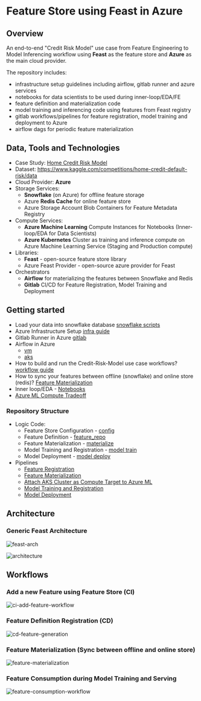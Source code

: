 # Feature Store using Feast in Azure

## Overview

An end-to-end "Credit Risk Model" use case from Feature Engineering to Model Inferencing workflow using **Feast** as the feature store and **Azure** as the main cloud provider.

The repository includes:
 - infrastructure setup guidelines including airflow, gitlab runner and azure services
 - notebooks for data scientists to be used during inner-loop/EDA/FE
 - feature definition and materialization code
 - model training and inferencing code using features from Feast registry
 - gitlab workflows/pipelines for feature registration, model training and deployment to Azure
 - airflow dags for periodic feature materialization


## Data, Tools and Technologies
- Case Study: [Home Credit Risk Model](https://www.kaggle.com/c/home-credit-default-risk)
- Dataset: https://www.kaggle.com/competitions/home-credit-default-risk/data
- Cloud Provider: **Azure**
- Storage Services:
    - **Snowflake** (on Azure) for offline feature storage
    - Azure **Redis Cache** for online feature store
    - Azure Storage Account Blob Containers for Feature Metadata Registry
- Compute Services:
    - **Azure Machine Learning** Compute Instances for Notebooks (Inner-loop/EDA for Data Scientists)
    - **Azure Kubernetes** Cluster as training and inference compute on Azure Machine Learning Service (Staging and Production compute)
- Libraries:
    - **Feast** - open-source feature store library
    - Azure Feast Provider - open-source azure provider for Feast
- Orchestrators
    - **Airflow** for materializing the features between Snowflake and Redis
    - **Gitlab** CI/CD for Feature Registration, Model Training and Deployment

## Getting started

- Load your data into snowflake database [snowflake scripts](./snowflake-scripts/)
- Azure Infrastructure Setup [infra guide](./docs/infrastructure-setup.md)
- Gitlab Runner in Azure [gitlab](./docs/gitlab-runner.md)
- Airflow in Azure
    - [vm](./docs/airflow-setup.md)
    - [aks](./docs/airflow-on-aks-setup.md)
- How to build and run the Credit-Risk-Model use case workflows? [workflow guide](./docs/workflows/)
- How to sync your features between offline (snowflake) and online store (redis)? [Feature Materialization](./docs/materialization.md)
- Inner loop/EDA - [Notebooks](./notebooks/)
- [Azure ML Compute Tradeoff](./docs/training-compute-tradeoffs.md)

### Repository Structure

- Logic Code:
    - Feature Store Configuration - [config](./feature_repo/dev/feature_store.yaml)
    - Feature Definition - [feature_repo](./feature_repo/scripts/feature_definitions.py)
    - Feature Materialization - [materialize](./feature_repo/scripts/materialization.py)
    - Model Training and Registration - [model train](./risk_model/)
    - Model Deployment - [model deploy](./risk_model/)
- Pipelines
    - [Feature Registration](./pipelines/.feature-definitions-cd.yml)
    - [Feature Materialization](./docs/materialization.md)
    - [Attach AKS Cluster as Compute Target to Azure ML](./pipelines/.attach-aks-compute.yml)
    - [Model Training and Registration](./pipelines/.risk-model-sdk-ci.yml)
    - [Model Deployment](./pipelines/.risk-model-sdk-cd.yml)


## Architecture

### Generic Feast Architecture

![feast-arch](./docs/images/feast-arch.png)



![architecture](./docs/images/architecture-ds-platform.png)

## Workflows

### Add a new Feature using Feature Store (CI)

![ci-add-feature-workflow](./docs/images/ci-add-feature-workflow.png)

### Feature Definition Registration (CD)

![cd-feature-generation](./docs/images/feature-registration-cd.png)

### Feature Materialization (Sync between offline and online store)

![feature-materialization](./docs/images/feature-materialization.png)

### Feature Consumption during Model Training and Serving

![feature-consumption-workflow](./docs/images/model-training-deploy.png)
